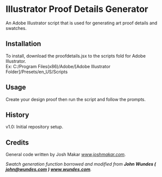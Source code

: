 # Illustrator Proof Details Generator

An Adobe Illustrator script that is used for generating art proof details and swatches.

## Installation

To install, download the proofdetails.jsx to the scripts fold for Adobe Illustrator.  
Ex: C:/Program Files(x86)/Adobe/[Adobe Illustrator Folder]/Presets/en_US/Scripts

## Usage

Create your design proof then run the script and follow the prompts.

## History

v1.0: Initial repository setup.

## Credits

General code written by Josh Makar *www.joshmakar.com*.

*Swatch generation function borrowed and modified from __John Wundes ( john@wundes.com ) www.wundes.com__.*
